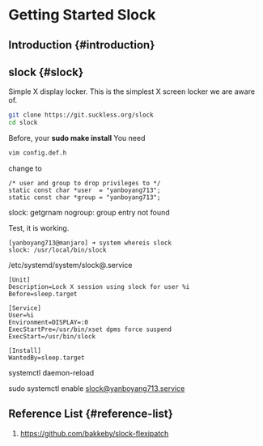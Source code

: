 # Getting Started Slock


## Introduction {#introduction}


## slock {#slock}

Simple X display locker. This is the simplest X screen locker we are aware of.

```bash
git clone https://git.suckless.org/slock
cd slock
```

Before, your **sudo make install**
You need

```bash
vim config.def.h
```

change to

```text
/* user and group to drop privileges to */
static const char *user  = "yanboyang713";
static const char *group = "yanboyang713";
```

slock: getgrnam nogroup: group entry not found

Test, it is working.

```console
[yanboyang713@manjaro] ➜ system whereis slock
slock: /usr/local/bin/slock
```

/etc/systemd/system/slock@.service

```text
[Unit]
Description=Lock X session using slock for user %i
Before=sleep.target

[Service]
User=%i
Environment=DISPLAY=:0
ExecStartPre=/usr/bin/xset dpms force suspend
ExecStart=/usr/bin/slock

[Install]
WantedBy=sleep.target
```

systemctl daemon-reload

sudo systemctl enable slock@yanboyang713.service


## Reference List {#reference-list}

1.  <https://github.com/bakkeby/slock-flexipatch>

